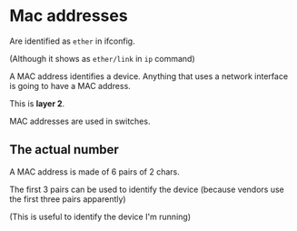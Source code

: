 
# Mac addresses

Are identified as `ether` in ifconfig.

(Although it shows as `ether/link` in `ip` command)

A MAC address identifies a device. Anything that uses a network interface is going to have a MAC address.

This is **layer 2**.

MAC addresses are used in switches.

## The actual number

A MAC address is made of 6 pairs of 2 chars.

The first 3 pairs can be used to identify the device (because vendors use the first three pairs apparently)

(This is useful to identify the device I'm running)
